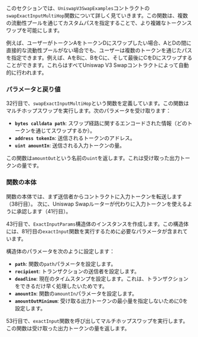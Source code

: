 このセクションでは、`UniswapV3SwapExamples`コントラクトの`swapExactInputMultiHop`関数について詳しく見ていきます。この関数は、複数の流動性プールを通じてカスタムパスを指定することで、より複雑なトークンスワップを可能にします。

例えば、ユーザーがトークンAをトークンDにスワップしたい場合、AとDの間に直接的な流動性プールがない場合でも、ユーザーは複数のトークンを通じたパスを指定できます。例えば、AをBに、BをCに、そして最後にCをDにスワップすることができます。これらはすべてUniswap V3 Swapコントラクトによって自動的に行われます。

### パラメータと戻り値
32行目で、`swapExactInputMultiHop`という関数を定義しています。この関数はマルチホップスワップを実行します。次のパラメータを受け取ります：
- **`bytes calldata path`**: スワップ経路に関するエンコードされた情報（どのトークンを通じてスワップするか）。
- **`address tokenIn`**: 送信されるトークンのアドレス。
- **`uint amountIn`**: 送信される入力トークンの量。

この関数は`amountOut`という名前の`uint`を返します。これは受け取った出力トークンの量です。

### 関数の本体
関数の本体では、まず送信者からコントラクトに入力トークンを転送します（38行目）。
次に、Uniswap Swapルーターが代わりに入力トークンを使えるように承認します（41行目）。

43行目で、`ExactInputParams`構造体のインスタンスを作成します。この構造体には、81行目の`exactInput`関数を実行するために必要なパラメータが含まれています。

構造体のパラメータを次のように設定します：
- **`path`**: 関数の`path`パラメータを設定します。
- **`recipient`**: トランザクションの送信者を設定します。
- **`deadline`**: 現在のタイムスタンプを設定します。これは、トランザクションをできるだけ早く処理したいためです。
- **`amountIn`**: 関数の`amountIn`パラメータを設定します。
- **`amountOutMinimum`**: 受け取る出力トークンの最小量を指定しないために0を設定します。

53行目で、`exactInput`関数を呼び出してマルチホップスワップを実行します。この関数は受け取った出力トークンの量を返します。